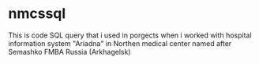 # nmcssql
This is code SQL query that i used in porgects when i worked with hospital information system "Ariadna" in Northen medical center named after Semashko FMBA Russia (Arkhagelsk)
